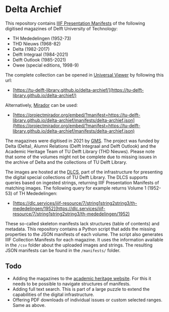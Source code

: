 # Delta Archief

This repository contains [IIIF Presentation Manifests](https://iiif.io) of the following digitised magazines of Delft University of Technology:

- TH Mededelingen (1952-73)
- THD Nieuws (1968-82)
- Delta (1982-2017)
- Delft Integraal (1984-2021)
- Delft Outlook (1985-2021)
- Owee (special editions, 1998-9)

The complete collection can be opened in [Universal Viewer](https://universalviewer.io) by following this url:

- [https://tu-delft-library.github.io/delta-archief/](https://tu-delft-library.github.io/delta-archief/)

Alternatively, [Mirador](https://projectmirador.org) can be used:

- [https://projectmirador.org/embed/?manifest=https://tu-delft-library.github.io/delta-archief/manifests/delta-archief.json](https://projectmirador.org/embed/?manifest=https://tu-delft-library.github.io/delta-archief/manifests/delta-archief.json)

The magazines were digitised in 2021 by [GMS](https://gmsnl.com). The project was funded by Delta (Delta), Alumni Relations (Delft Integraal and Delft Outlook) and the Academic Heritage Team of TU Delft Library (THD Nieuws). Please note that some of the volumes might not be complete due to missing issues in the archive of Delta and the collections of TU Delft Library.

The images are hosted at the [DLCS](https://dlcs.info), part of the infrastructure for presenting the digital special collections of TU Delft Library. The DLCS supports queries based on ingested strings, returning IIIF Presentation Manifests of matching images. The following query for example returns Volume 1 (1952-53) of TH Mededelingen:

- [https://dlc.services/iiif-resource/7/string1string2string3/th-mededelingen/1952](https://dlc.services/iiif-resource/7/string1string2string3/th-mededelingen/1952)

These so-called skeleton manifests lack structures (table of contents) and metadata. This repository contains a Python script that adds the missing properties to the JSON manifests of each volume. The script also generates IIIF Collection Manifests for each magazine. It uses the information available in the `/csv` folder about the uploaded images and strings. The resulting JSON manifests can be found in the `/manifests/` folder.

## Todo

- Adding the magazines to the [academic heritage website](https://heritage.tudelft.nl/en). For this it needs to be possible to navigate structures of manifests.
- Adding full text search. This is part of a large puzzle to extend the capabilities of the digital infrastructure.
- Offering PDF downloads of individual issues or custom selected ranges. Same as above.
